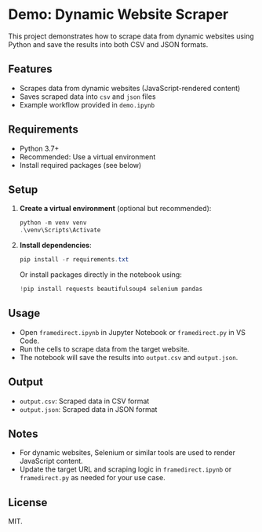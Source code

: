 # Demo: Dynamic Website Scraper

This project demonstrates how to scrape data from dynamic websites using Python and save the results into both CSV and JSON formats.

## Features
- Scrapes data from dynamic websites (JavaScript-rendered content)
- Saves scraped data into `csv` and `json` files
- Example workflow provided in `demo.ipynb`

## Requirements
- Python 3.7+
- Recommended: Use a virtual environment
- Install required packages (see below)

## Setup
1. **Create a virtual environment** (optional but recommended):
   ```powershell
   python -m venv venv
   .\venv\Scripts\Activate
   ```
2. **Install dependencies**:
   ```powershell
   pip install -r requirements.txt
   ```
   Or install packages directly in the notebook using:
   ```python
   !pip install requests beautifulsoup4 selenium pandas
   ```

## Usage
- Open `framedirect.ipynb` in Jupyter Notebook or `framedirect.py` in VS Code.
- Run the cells to scrape data from the target website.
- The notebook will save the results into `output.csv` and `output.json`.

## Output
- `output.csv`: Scraped data in CSV format
- `output.json`: Scraped data in JSON format

## Notes
- For dynamic websites, Selenium or similar tools are used to render JavaScript content.
- Update the target URL and scraping logic in `framedirect.ipynb` or `framedirect.py` as needed for your use case.

## License
MIT.
